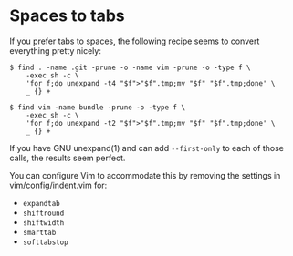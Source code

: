 Spaces to tabs
==============

If you prefer tabs to spaces, the following recipe seems to convert everything
pretty nicely:

    $ find . -name .git -prune -o -name vim -prune -o -type f \
        -exec sh -c \
        'for f;do unexpand -t4 "$f">"$f".tmp;mv "$f" "$f".tmp;done' \
        _ {} +

    $ find vim -name bundle -prune -o -type f \
        -exec sh -c \
        'for f;do unexpand -t2 "$f">"$f".tmp;mv "$f" "$f".tmp;done' \
        _ {} +

If you have GNU unexpand(1) and can add `--first-only` to each of those calls,
the results seem perfect.

You can configure Vim to accommodate this by removing the settings in
vim/config/indent.vim for:

* `expandtab`
* `shiftround`
* `shiftwidth`
* `smarttab`
* `softtabstop`

